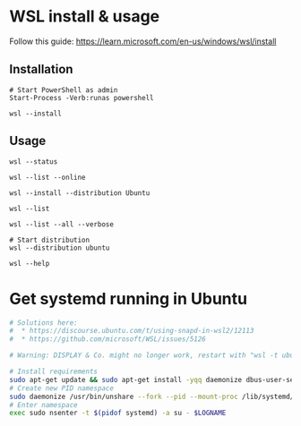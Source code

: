 # WSL install & usage

Follow this guide: https://learn.microsoft.com/en-us/windows/wsl/install

## Installation
```
# Start PowerShell as admin
Start-Process -Verb:runas powershell

wsl --install
````

## Usage
```
wsl --status

wsl --list --online

wsl --install --distribution Ubuntu

wsl --list

wsl --list --all --verbose

# Start distribution
wsl --distribution ubuntu

wsl --help
```

# Get systemd running in Ubuntu
```bash
# Solutions here:
#  * https://discourse.ubuntu.com/t/using-snapd-in-wsl2/12113
#  * https://github.com/microsoft/WSL/issues/5126

# Warning: DISPLAY & Co. might no longer work, restart with "wsl -t ubuntu"

# Install requirements
sudo apt-get update && sudo apt-get install -yqq daemonize dbus-user-session fontconfig
# Create new PID namespace
sudo daemonize /usr/bin/unshare --fork --pid --mount-proc /lib/systemd/systemd --system-unit=basic.target
# Enter namespace
exec sudo nsenter -t $(pidof systemd) -a su - $LOGNAME
```

